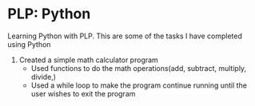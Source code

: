 # PLP: Python

Learning Python with PLP. This are some of the tasks I have completed using Python

1. Created a simple math calculator program 
	- Used functions to do the math operations(add, subtract, multiply, divide,)
	- Used a while loop to make the program continue running until the user wishes to exit the program

